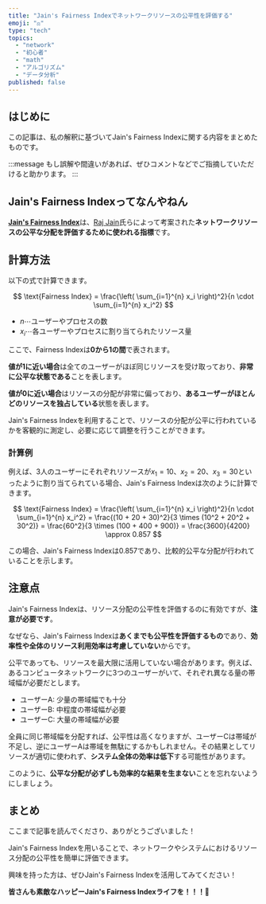 ```yaml
---
title: "Jain's Fairness Indexでネットワークリソースの公平性を評価する"
emoji: "⚖️"
type: "tech"
topics:
  - "network"
  - "初心者"
  - "math"
  - "アルゴリズム"
  - "データ分析"
published: false
---
```


## はじめに

この記事は、私の解釈に基づいてJain's Fairness Indexに関する内容をまとめたものです。

:::message
もし誤解や間違いがあれば、ぜひコメントなどでご指摘していただけると助かります。
:::

## Jain's Fairness Indexってなんやねん

[**Jain's Fairness Index**](https://en.wikipedia.org/wiki/Fairness_measure)は、[Raj Jain](https://en.wikipedia.org/wiki/Raj_Jain)氏らによって考案された**ネットワークリソースの公平な分配を評価するために使われる指標**です。

## 計算方法

以下の式で計算できます。

$$
\text{Fairness Index} = \frac{\left( \sum_{i=1}^{n} x_i \right)^2}{n \cdot \sum_{i=1}^{n} x_i^2}
$$

- $n$⋯ユーザーやプロセスの数
- $x_i$⋯各ユーザーやプロセスに割り当てられたリソース量

ここで、Fairness Indexは**0から1の間**で表されます。

**値が1に近い場合**は全てのユーザーがほぼ同じリソースを受け取っており、**非常に公平な状態である**ことを表します。

**値が0に近い場合**はリソースの分配が非常に偏っており、**あるユーザーがほとんどのリソースを独占している**状態を表します。

Jain's Fairness Indexを利用することで、リソースの分配が公平に行われているかを客観的に測定し、必要に応じて調整を行うことができます。

### 計算例

例えば、3人のユーザーにそれぞれリソースが$x_1 = 10$、$x_2 = 20$、$x_3 = 30$といったように割り当てられている場合、Jain's Fairness Indexは次のように計算できます。

$$
\text{Fairness Index} = \frac{\left( \sum_{i=1}^{n} x_i \right)^2}{n \cdot \sum_{i=1}^{n} x_i^2} = \frac{(10 + 20 + 30)^2}{3 \times (10^2 + 20^2 + 30^2)} = \frac{60^2}{3 \times (100 + 400 + 900)} = \frac{3600}{4200} \approx 0.857
$$

この場合、Jain's Fairness Indexは0.857であり、比較的公平な分配が行われていることを示します。

## 注意点

Jain's Fairness Indexは、リソース分配の公平性を評価するのに有効ですが、**注意が必要です**。

なぜなら、Jain's Fairness Indexは**あくまでも公平性を評価するもの**であり、**効率性や全体のリソース利用効率は考慮していない**からです。

公平であっても、リソースを最大限に活用していない場合があります。例えば、あるコンピュータネットワークに3つのユーザーがいて、それぞれ異なる量の帯域幅が必要だとします。

- ユーザーA: 少量の帯域幅でも十分
- ユーザーB: 中程度の帯域幅が必要
- ユーザーC: 大量の帯域幅が必要

全員に同じ帯域幅を分配すれば、公平性は高くなりますが、ユーザーCは帯域が不足し、逆にユーザーAは帯域を無駄にするかもしれません。その結果としてリソースが適切に使われず、**システム全体の効率は低下**する可能性があります。

このように、**公平な分配が必ずしも効率的な結果を生まない**ことを忘れないようにしましょう。

## まとめ

ここまで記事を読んでくださり、ありがとうございました！

Jain's Fairness Indexを用いることで、ネットワークやシステムにおけるリソース分配の公平性を簡単に評価できます。

興味を持った方は、ぜひJain's Fairness Indexを活用してみてください！

**皆さんも素敵なハッピーJain's Fairness Indexライフを！！！🌸**
